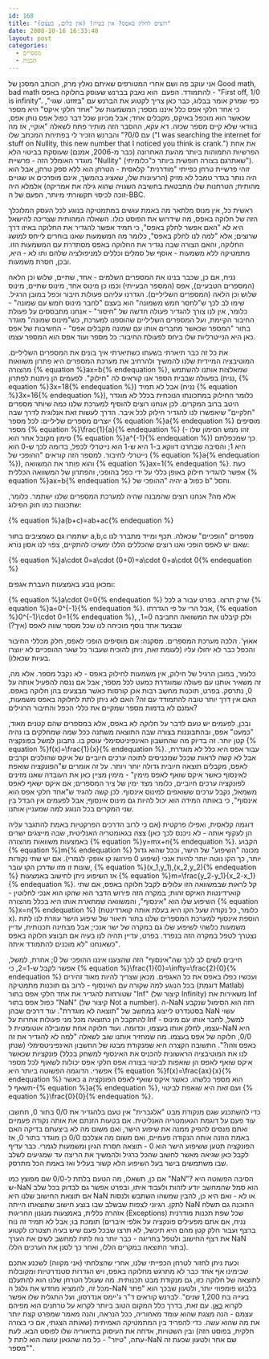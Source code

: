 ```yaml
---
id: 168
title: "רוצים לחלק באפס? אין בעיה! (אין כלום, בעצם)"
date: 2008-10-16 16:33:48
layout: post
categories: 
  - מספרים
  - תכנות
---
```

אני עוקב פה ושם אחרי המטורפים שאיתם נאלץ מרק, הכותב המסכן של Good math, bad math להתמודד. הפעם  הוא נאבק בברנש שעוסק בחלוקה באפס - "First off, 1/0 is infinity". כפי שמרק אומר בבלוג, כבר כאן צריך לקטוע את הברנש עם "בזזזט. שגוי", כי אחד חלקי אפס כלל איננו מספר; המשמעות של "אחד חלקי איקס" היא מספר שכאשר הוא מוכפל באיקס, מקבלים אחד; אבל מכיוון שכל דבר כפול אפס נותן אפס, בוודאי שלא קיים מספר שכזה. דא עקא, ההסבר הזה מותיר פתח לשאלה "אוקיי, אז מה עם 0/0?" והברנש הזכיר לי בפתיחת המכתב שלו ("I was searching the internet for stuff on Nullity, this new number that I noticed you think is crank.") את אחת הפרשיות התמוהות ביותר מהעת האחרונה (כבר מ-2006, אמנם) שעוסקת בביטוי הלא מוגדר האומלל הזה - פרשיית "Nullity" (שאתרגם בצורה חופשית ביותר כ"כלומיתי"). זוהי פרשיית טרחן כפייתי "מודרנית" קלאסית - הטרחן הוא ללא ספק טרחן, אבל הוא היה נותר בגדר טמבל לא מזיק (הרעיונות שלו, שאציג בהמשך, אינם מופרכים או שגויים מהותית; הטרחנות שלו מתבטאת בחשיבה השגויה שהוא גילה את אמריקה) אלמלא היה זוכה לכיסוי תקשורתי מיותר, הפעם של ה-BBC.

ראשית כל, אין מנוס מלתאר מה באמת עושים במתמטיקה בנוגע לכל העסק המלוכלך הזה של חלוקה באפס, מה שידרוש את הפוסט כולו. השאלה המהותית שצריכה להישאל היא לא "האם אפשר לחלק באפס", כי תמיד אפשר להגדיר את החלוקה באיזו דרך שרוצים; אלא "למה לנו לחלק באפס", כלומר מה המשמעות שאנו בוחרים לייחס למושג החלוקה, והאם הצורה שבה נגדיר את החלוקה באפס מסתדרת עם המשמעות הזו. מתמטיקה ללא משמעות - אוסף של סמלים וכללים למניפולציה שלהם ותו לא - היא, ובכן, חסרת משמעות.

נניח, אם כן, שכבר בנינו את המספרים השלמים - אחד, שתיים, שלוש וכן הלאה (המספרים הטבעיים), אפס (המספר הבעייתי) וכמו כן מינוס אחד, מינוס שתיים, מינוס שלוש וכן הלאה (המספרים השליליים). הגדרנו עליהם פעולות חיבור וכפל במובן הרגיל. שימו לב לכך ש"לחסר חמש משמונה" הוא בעצם "לחבר מינוס חמש עם שמונה" - כלומר, אין לנו צורך להגדיר פעולה חדשה של "חיסור" - אנחנו מתבססים על פעולת החיבור הקיימת, ועל המספרים השליליים שהוספנו למערכת, כש"מינוס שמונה" מוגדר בתור "המספר שכאשר מחברים אותו עם שמונה מקבלים אפס" - החשיבות של אפס כאן היא הנייטרליות שלו ביחס לפעולת החיבור: כל מספר ועוד אפס הוא המספר עצמו.

את כל זה כבר תיארתי בשעתו כשתיארתי איך בונים את המספרים השליליים. המוטיבציה המיידית שלנו להמשיך ולהרחיב את מערכת המספרים היא פתרון משוואות מהצורה {% equation %}ax=b{% endequation %}, שמאלצות אותנו להשתמש בפעולה שבבית הספר אנו קוראים לה "חילוק". לפעמים הן ניתנות לפתרון (נניח, {% equation %}3x=18{% endequation %}) אבל לא תמיד (נניח {% equation %}3x=16{% endequation %}), כלומר החילוק במתכונתו הנוכחית בכלל לא מוגדר היטב ברוב המקרים. לכן אנחנו רוצים להוסיף למערכת שלנו כמה שיותר מספרים "חלקיים" שיאפשרו לנו להגדיר חילוק לכל איבר. הדרך לעשות זאת אנלוגית לדרך שבה יוצרים מספרים שליליים: לכל מספר {% equation %}a{% endequation %} מוסיפים מספר {% equation %}\frac{1}{a}{% endequation %} (זהו ממש הסימון שלו - סימון מקובל אחר הוא {% equation %}a^{-1}{% endequation %}) כך שמכפלתם היא 1; והסיבה שבחרנו דווקא ב-1 היא ש-1 הוא נייטרלי לכפל, בדומה לכך ש-0 הוא נייטרלי לחיבור. למספר הזה קוראים "ההופכי של {% equation %}a{% endequation %}), והוא פותר את המשוואה {% equation %}ax=1{% endequation %}. כעת אפשר להגדיר חילוק באופן כללי על ידי כפל בהופכי, והפתרון של המשוואה הכללית {% equation %}ax=b{% endequation %} יהיה "ההופכי של a כפול b" וחסל.

אלא מה? אנחנו רוצים שהמבנה שהיה למערכת המספרים שלנו ישתמר. כלומר, שתכונות כמו חוק הפילוג:

{% equation %}a(b+c)=ab+ac{% endequation %}

ישתמרו גם כשמציבים בתור a,b,c מספרים "הופכיים" שכאלה. תכף ומייד מתברר לנו שאם יש לאפס הופכי ואנו רוצים שהכללים הללו ימשיכו להתקיים, צפוי לנו אסון נורא:

{% equation %}a\cdot 0=a\cdot (0+0)=a\cdot 0+a\cdot 0{% endequation %}

ומכאן נובע באמצעות העברת אגפים:

{% equation %}a\cdot 0=0{% endequation %} לכל a שרק תרצו. בפרט עבור {% equation %}a=0^{-1}{% endequation %}. אבל הרי על פי הגדרתו, {% equation %}0^{-1}\cdot 0=1{% endequation %}, ולכן קיבלנו את המשוואה החביבה 0=1, שבצעד אחד נוסף מוכיחה לנו שכל מספר שווה לאפס (איך?)

אאוץ'. הלכה מערכת המספרים. מסקנה: אם מוסיפים הופכי לאפס, חלק מכללי החיבור והכפל כבר לא יחולו עליו (לעומת זאת, ניתן להוכיח שעבור כל שאר ההופכיים לא יווצרו בעיות שכאלו).

כלומר, במובן הרגיל של חילוק, אין משמעות לחילוק באפס - לא נקבל מספר. אלא מה, זה משאיר אותנו עם פעולה שמוגדרת כמעט לכל מספר, אבל אם ננסה להפעיל אותה על 0, נתרסק. בפרט, תוכנות מחשב רבות אכן קורסות כאשר מבצעים בהן חלוקה באפס. האם אין דרך יותר טובה להתמודד עם זה? האם לא ניתן לתת לחלוקה באפס משמעות, אמנם לא בדמות מספר שמקיים את כללי הכפל והחיבור הרגילים?

ובכן, לפעמים יש טעם לדבר על חלוקה לא באפס, אלא במספרים שהם קטנים מאוד, "כמעט" אפס, ובהתבוננות בצורה שבה התוצאה משתנה ככל שמה שמחלקים בו נהיה קטן יותר. זה בדיוק מה שהחשבון האינפיניטסימלי עוסק בו. נתבונן למשל בפונקציה {% equation %}f(x)=\frac{1}{x}{% endequation %}. עבור אפס היא כלל לא מוגדרת, אבל לא קשה לראות שככל שמכניסים לתוכה ערכים חיוביים של איקס שהולכים וקרבים לאפס, מקבלים תוצאה חיובית גדולה יותר ויותר. על זה אומרים ש"הפונקציה שואפת לאינסוף כאשר איקס שואף לאפס מימין" - מימין מציין כאן את העובדה שאנו מזינים לפונקציה ערכים חיוביים, כלומר מצד ימין של ציר המספרים; אם איקס ישאף לאפס משמאל, נקבל ערכים ששואפים למינוס אינסוף. לכן קשה להגיד ש"אחד חלקי אפס הוא אינסוף", כי באותה המידה הוא יכול להיות גם מינוס אינסוף; אבל לפעמים אין הבדל בין שני המקרים בכל הנוגע למה שמעניין אותנו.

דוגמה קלאסית, ואפילו פרקטית (אם כי לרוב הדרכים הפרקטיות באמת להתגבר עליה הן לעקוף אותה - לא ניכנס לכך כאן) צצה בגאומטריה האנליטית, שבה מייצגים ישרים באמצעות משוואות מהצורה {% equation %}y=mx+n{% endequation %}. הקבוע {% equation %}m{% endequation %} מכונה "השיפוע" של הישר, וככל שהוא גדול יותר, כך הקו נוטה יותר להיות אנכי (שיפוע 0 פירושו קו אופקי לגמרי). אם יש שתי נקודות שונות זו מזו שדרכן הקו עובר, {% equation %}(x_1,y_1),(x_2,y_2){% endequation %} אז השיפוע ניתן לחישוב באמצעות {% equation %}m=\frac{y_2-y_1}{x_2-x_1}{% endequation %}. קל לראות שבמשוואה הזו עלולים לקבל חלוקה באפס, אם שתי קוארדינטות האיקס זהות; במקרה הזה פירוש הדבר הוא שהקו הוא אנכי לחלוטין - השיפוע שלו הוא "אינסוף", והמשוואה שמתארת אותו היא בכלל מהצורה {% equation %}x=n{% endequation %} (כלומר, כל נקודה שעל הקו היא בעלת אותה קוארדינטת x). הוספת אינסוף למערכת המספרים שלנו בתור תיאור של שיפוע הישר עוזרת לנו לתת משמעות כלשהי לשיפוע שלו גם במקרה של ישר אנכי; אבל מבחינה תכנותית, עדיין נצטרך לטפל במקרה הזה בנפרד. בפרט, עדיין תהיה לנו בעיה אם תבוצע חלוקה באפס כשאנחנו "לא מוכנים להתמודד איתה".

חייבים לשים לב לכך שה"אינסוף" הזה שהצענו איננו ההופכי של 0; אחרת, למשל, אפשר לקבל ש-1=2, כי {% equation %}\frac{1}{0}=\infty=\frac{2}{0}{% endequation %} ועכשיו כפלו באפס את כל האגפים. מכאן שצריך להיות מאוד זהירים בכל הנוגע למה שקורה עם האינסוף - לרוב גם תוכנות מתמטיקה (דוגמת Matlab) שטורחות להגדיר את אחד חלקי אפס בתור "Inf" (קיצור של Infinity) משאירות את Inf כפול אפס בתור "NaN" (קיצור של Not a number). ה-NaN הזה הוא הסימול שנקבע בסטנדרט לייצוג במחשב של "תוצאה לא מוגדרת". עוד דרכים שבהן NaN עשוי להתקבל הן כתוצאה מכל מני פעולות אחרות על Inf - למשל, לחבר אותו עם מינוס עצמו, לחלק אותו בעצמו, וכדומה. ועוד חלוקה אחת שמובילה אוטומטית ל-NaN היא 0/0, חלוקה של אפס בעצמו. מה שמחזיר אותנו שוב לשאלה "למה לא להגדיר את זה כאפס וזהו?". התשובה הקצרה היא שמנקודת מבטו של החשבון האינפיניטסימלי (שנתן לנו את המוטיבציה הראשונית להכניס את האינסוף למשחק בכלל) פונקציות שכאשר איקס שואף לאפס הן שואפות לביטוי בצורה אפס חלקי אפס יכולות לשאוף לכל מספר אפשרי. הדוגמה הפשוטה ביותר היא {% equation %}f(x)=\frac{ax}{x}{% endequation %} כאשר a הוא מספר כלשהו. כאשר איקס שואף לאפס הפונקציה תשאף ל-{% equation %}a{% endequation %}, ועם זאת היא שואפת לביטוי {% equation %}\frac{0}{0}{% endequation %}.

כדי להשתכנע שגם מנקודת מבט "אלגברית" אין טעם בלהגדיר את 0/0 בתור 0, תחשבו עוד פעם על דוגמת הגאומטריה האנליטית. אם בטעות הזנתם את אותה נקודה פעמיים ואתם מנסים להפיק ממנה את שיפוע הישר, ואם משום מה לא ביצעתם בדיקה האם באמת הוזנה אותה הנקודה פעמיים, ואם משום מה אצלכם 0/0 כן מוגדר בתור 0, אז הפונקציה תטען ששיפוע הישר הוא 0 - תוצאה חסרת הגיון ומשמעות לגמרי. כבר עדיף לקבל כאן שגיאה מאשר לחשוב שהכל כרגיל ולהמשיך את הריצה עד שמגיעים לשלב שבו משתמשים בישר בעל השיפוע הלא קשור בעליל ואז באמת הכל מתרסק.

אם כן, תשאלו, מה הטעם בלתת ל-0/0 שם מפוצץ כמו "NaN"? הסיבה הפשוטה היא ש-NaN הוא סמל שהמחשב יודע לזהות ולעבוד איתו, ובפרט אפשר גם לבדוק בכל שלב אם תוצאת החישוב שלנו היא NaN או לא - ואם היא כן, להבין שמשהו השתבש ולנסות לתקן. הגיוני לצפות שבשלב שבו בוצע חישוב שתוצאתו הייתה NaN התוכנה גם תשלח אזהרה כללית, באמצעות מנגנון החריגות (Exceptions) שכל שפת תכנות מודרנית תומכת בו; אבל לא תמיד זה נוח (נניח, אם אתם מפעילים פונקציה על אלפי איברים ברצף ועבור חלק קטן מהם היא תיכשל, לא תרצו שבכל פעם שיש בעיה תצטרכו לקטוע את רצף החישוב ולטפל בחריגה - כבר יותר נוח לתת למחשב לשים את הערך NaN בתור התוצאה במקרים הללו, ואחר כך לסנן את הערכים הללו).

וכעת ניתן לחזור לטרחן הכפייתי שלנו, אחרי שהצלחתי (אני מקווה) לשכנע אתכם שבימינו אף אחד כבר לא מתרגש מחלוקה באפס, ויש הגדרות סטנדרטיות ומקובלות לתוצאה של חלוקה כזו, גם מנקודת מבט תכנותית. מה שעולל הטרחן שלנו הוא להתעלם מכל זה, להמציא מחדש את גלגל ה-NaN בלבוש פומפוזי יותר, ולטעון שבכך הוא "פתר בעייה בת 1,200 שנים". לברנש קוראים ד"ר ג'יימס אנדרסון, ועל התגלית שלו אפשר לקרוא <a href="http://www.bbc.co.uk/berkshire/content/articles/2006/12/06/divide_zero_feature.shtml">כאן</a>. עם זאת, בדרך כלל המקום הטוב ביותר לקרוא על טרחנים הוא מפיהם עצמם - הנה מצגת שהוא עומד מאחוריה, ככל הנראה, והנה מאמר שמפרט קצת יותר את מה שהוא עשה. כדי להפריד בין המתמטיקה האמיתית (שאותה הצגתי, אם כי בצורה חלקית, בפוסט הזה) ובין השטויות, אדחה את העיסוק בתיאוריה שלו לפוסט הבא. לעת עתה, "טיזר" - כל מה שהגאון עושה הוא לתת ל-NaN שם אחר ולטעון שכעת זה "מספר".
